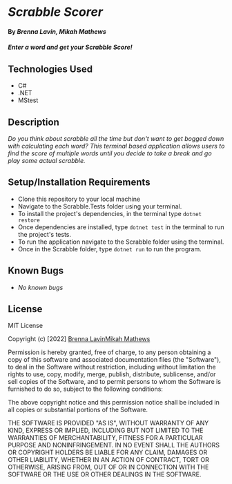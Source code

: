 # _Scrabble Scorer_
#### By _**Brenna Lavin, Mikah Mathews**_

#### _Enter a word and get your Scrabble Score!_

## Technologies Used

* C#
* .NET
* MStest

## Description

_Do you think about scrabble all the time but don't want to get bogged down with calculating each word? This terminal based application allows users to find the score of multiple words until you decide to take a break and go play some actual scrabble._

## Setup/Installation Requirements

* Clone this repository to your local machine
* Navigate to the Scrabble.Tests folder using your terminal.
* To install the project's dependencies, in the terminal type ```dotnet restore```
* Once dependencies are installed, type ```dotnet test``` in the terminal to run the project's tests.
* To run the application navigate to the Scrabble folder using the terminal.
* Once in the Scrabble folder, type ```dotnet run``` to run the program.

## Known Bugs

* _No known bugs_

## License

MIT License

Copyright (c) [2022] [Brenna Lavin](https://github.com/lavinbrenna)[Mikah Mathews](https://github.com/mikah-mathews)

Permission is hereby granted, free of charge, to any person obtaining a copy
of this software and associated documentation files (the "Software"), to deal
in the Software without restriction, including without limitation the rights
to use, copy, modify, merge, publish, distribute, sublicense, and/or sell
copies of the Software, and to permit persons to whom the Software is
furnished to do so, subject to the following conditions:

The above copyright notice and this permission notice shall be included in all
copies or substantial portions of the Software.

THE SOFTWARE IS PROVIDED "AS IS", WITHOUT WARRANTY OF ANY KIND, EXPRESS OR
IMPLIED, INCLUDING BUT NOT LIMITED TO THE WARRANTIES OF MERCHANTABILITY,
FITNESS FOR A PARTICULAR PURPOSE AND NONINFRINGEMENT. IN NO EVENT SHALL THE
AUTHORS OR COPYRIGHT HOLDERS BE LIABLE FOR ANY CLAIM, DAMAGES OR OTHER
LIABILITY, WHETHER IN AN ACTION OF CONTRACT, TORT OR OTHERWISE, ARISING FROM,
OUT OF OR IN CONNECTION WITH THE SOFTWARE OR THE USE OR OTHER DEALINGS IN THE
SOFTWARE.
